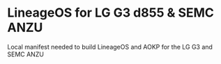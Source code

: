 LineageOS for LG G3 d855 & SEMC ANZU
===============

Local manifest needed to build LineageOS and AOKP for the LG G3 and SEMC ANZU


